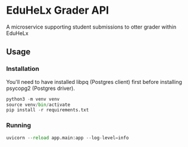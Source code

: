 # EduHeLx Grader API
A microservice supporting student submissions to otter grader within EduHeLx


## Usage

### Installation
You'll need to have installed libpq (Postgres client) first before installing psycopg2 (Postgres driver).
```python
python3 -m venv venv
source venv/bin/activate
pip install -r requirements.txt
```

### Running
```python
uvicorn --reload app.main:app --log-level=info
```
